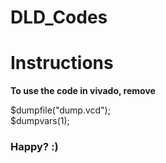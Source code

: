 # DLD_Codes
 
# Instructions
<strong>To use the code in vivado, remove</strong>

$dumpfile("dump.vcd");<br>
$dumpvars(1);

<h3>Happy? :)</h3>
